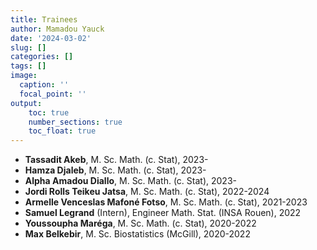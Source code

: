 ```yaml
---
title: Trainees
author: Mamadou Yauck
date: '2024-03-02'
slug: []
categories: []
tags: []
image:
  caption: ''
  focal_point: ''
output:
    toc: true
    number_sections: true
    toc_float: true
---
```

  * **Tassadit Akeb**,	M. Sc. Math. (c. Stat), 2023-
  * **Hamza Djaleb**, M. Sc. Math. (c. Stat), 2023-
  * **Alpha Amadou Diallo**, M. Sc. Math. (c. Stat), 2023-
  * **Jordi Rolls Teikeu Jatsa**, M. Sc. Math. (c. Stat), 2022-2024
  * **Armelle Venceslas Mafoné Fotso**, M. Sc. Math. (c. Stat), 2021-2023
  * **Samuel Legrand** (Intern),	Engineer Math. Stat. (INSA Rouen), 2022
  * **Youssoupha Maréga**,	M. Sc. Math. (c. Stat), 2020-2022
  * **Max Belkebir**, M. Sc. Biostatistics (McGill), 2020-2022


